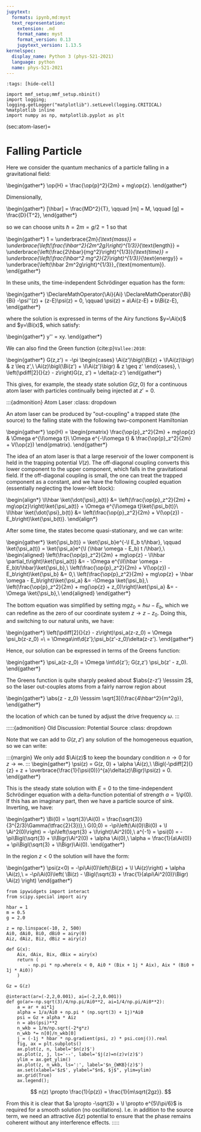 ```yaml
---
jupytext:
  formats: ipynb,md:myst
  text_representation:
    extension: .md
    format_name: myst
    format_version: 0.13
    jupytext_version: 1.13.5
kernelspec:
  display_name: Python 3 (phys-521-2021)
  language: python
  name: phys-521-2021
---
```


```{code-cell} ipython3
:tags: [hide-cell]

import mmf_setup;mmf_setup.nbinit()
import logging; logging.getLogger("matplotlib").setLevel(logging.CRITICAL)
%matplotlib inline
import numpy as np, matplotlib.pyplot as plt
```
(sec:atom-laser)=
# Falling Particle

Here we consider the quantum mechanics of a particle falling in a gravitational field:

\begin{gather*}
  \op{H} = \frac{\op{p}^2}{2m} + mg\op{z}.
\end{gather*}

Dimensionally, 

\begin{gather*}
  [\hbar] = \frac{MD^2}{T}, \qquad
  [m] = M, \qquad
  [g] = \frac{D}{T^2},
\end{gather*}

so we can choose units $\hbar = 2m = g/2 = 1$ so that

\begin{gather*}
  1 = \underbrace{2m}_{\text{mass}}
    = \underbrace{\left(\frac{\hbar^2}{2m^2g}\right)^{1/3}}_{\text{length}}
    = \underbrace{\left(\frac{2\hbar}{mg^2}\right)^{1/3}}_{\text{time}}
    = \underbrace{\left(\frac{\hbar^2 mg^2}{2}\right)^{1/3}}_{\text{energy}}
    = \underbrace{\left(\hbar 2m^2g\right)^{1/3}}_{\text{momentum}}.
\end{gather*}

In these units, the time-independent Schrödinger equation has the form:

\begin{gather*}
  \DeclareMathOperator{\Ai}{Ai}
  \DeclareMathOperator{\Bi}{Bi}
  -\psi''(z) + (z-E)\psi(z) = 0, \qquad
  \psi(z) = a\Ai(z-E) + b\Bi(z-E),
\end{gather*}

where the solution is expressed in terms of the Airy functions $y=\Ai(x)$ and $y=\Bi(x)$, which satisfy:

\begin{gather*}
  y'' = xy.
\end{gather*}

We can also find the Green function {cite:p}`Vallee:2010`:

\begin{gather*}
  G(z,z') = -\pi \begin{cases}
    \Ai(z')\bigl(\Bi(z) + \I\Ai(z)\bigr) & z \leq z',\\
    \Ai(z)\bigl(\Bi(z') + \I\Ai(z')\bigr) & z \geq z'
  \end{cases}, \\
  \left(\pdiff[2]{}{z} - z\right)G(z, z') = \delta(z-z')
\end{gather*}

This gives, for example, the steady state solution $G(z,0)$ for a continuous atom laser
with particles continually being injected at $z'=0$.

:::{admonition} Atom Laser
:class: dropdown

An atom laser can be produced by "out-coupling" a trapped state (the source) to the
falling state with the following two-component Hamiltonian 

\begin{gather*}
  \op{H} = \begin{pmatrix}
    \frac{\op{p}_z^2}{2m} + mg\op{z} & \Omega e^{\I\omega t}\\
    \Omega e^{-\I\omega t} & \frac{\op{p}_z^2}{2m} + V(\op{z})
  \end{pmatrix}.
\end{gather*}

The idea of an atom laser is that a large reservoir of the lower component is held in
the trapping potential $V(z)$.  The off-diagonal coupling converts this lower component
to the upper component, which falls in the gravitational field. If the off-diagonal
coupling is small, the one can treat the trapped component as a constant, and we have
the following coupled equation (essentially neglecting the lower-left block):

\begin{align*}
  \I\hbar \ket{\dot{\psi}_a(t)} 
    &= \left(\frac{\op{p}_z^2}{2m} + mg\op{z}\right)\ket{\psi_a(t)}
       + \Omega e^{\I\omega t}\ket{\psi_b(t)}\\
   \I\hbar \ket{\dot{\psi}_b(t)} 
   &= \left(\frac{\op{p}_z^2}{2m} + V(\op{z}) - E_b\right)\ket{\psi_b(t)}.
\end{align*}

After some time, the states become quasi-stationary, and we can write:

\begin{gather*}
  \ket{\psi_b(t)} = \ket{\psi_b}e^{-\I E_b t/\hbar}, \qquad
  \ket{\psi_a(t)} = \ket{\psi_a}e^{\I (\hbar \omega - E_b) t /\hbar},\\
  \begin{aligned}
    \left(\frac{\op{p}_z^2}{2m} +  mg\op{z} - \I\hbar \partial_t\right)\ket{\psi_a(t)}
    &= - \Omega e^{\I(\hbar \omega - E_b)t/\hbar}\ket{\psi_b},\\
   \left(\frac{\op{p}_z^2}{2m} + V(\op{z}) - E_b\right)\ket{\psi_b} &= 0,\\
    \left(\frac{\op{p}_z^2}{2m} + mg\op{z} + \hbar \omega - E_b\right)\ket{\psi_a}
    &= -\Omega \ket{\psi_b},\\
    \left(\frac{\op{p}_z^2}{2m} + mg(\op{z} + z_0)\right)\ket{\psi_a}
    &= -\Omega \ket{\psi_b},\\
  \end{aligned}
\end{gather*}

The bottom equation was simplified by setting $mgz_0 = \hbar \omega - E_b$, which we can
redefine as the zero of our coordinate system $z \rightarrow z - z_0$.  Doing this, and
switching to our natural units, we have:

\begin{gather*}
    \left(\pdiff[2]{}{z} - z\right)\psi_a(z-z_0) = \Omega \psi_b(z-z_0) =\\
    = \Omega\int\d{z'}\;\psi_b(z'-z_0)\delta(z-z').
\end{gather*}

Hence, our solution can be expressed in terms of the Greens function:

\begin{gather*}
  \psi_a(z-z_0) = \Omega \int\d{z'}\; G(z,z') \psi_b(z' - z_0).
\end{gather*}

The Greens function is quite sharply peaked about $\abs{z-z'} \lesssim 2$, so the laser
out-couples atoms from a fairly narrow region about

\begin{gather*}
  \abs{z - z_0} \lesssim \sqrt[3]{\frac{4\hbar^2}{m^2g}},
\end{gather*}

the location of which can be tuned by adjust the drive frequency $\omega$.
:::

:::::{admonition} Old Discussion: Potential Source
:class: dropdown

Note that we can add to $G(z, z')$ any solution of the homogeneous equation, so we can write:

:::{margin}
We only add $\Ai(z)$ to keep the boundary condition $n\rightarrow 0$ for $z \rightarrow \infty$.
:::
\begin{gather*}
  \psi(z) = G(z, 0) + \alpha \Ai(z),\\
  \Bigl(-\pdiff[2]{}{z} + z + \overbrace{\frac{1}{\psi(0)}}^{a}\delta(z)\Bigr)\psi(z) = 0.
\end{gather*}

This is the steady state solution with $E=0$ to the time-independent Schrödinger equation with a delta-function potential of strength $a = 1/\psi(0)$.  If this has an imaginary part, then we have a particle source of sink.  Inverting, we have:

\begin{gather*}
  \Bi(0) = \sqrt{3}\Ai(0) = \frac{\sqrt{3}}{3^{2/3}\Gamma(\tfrac{2}{3})},\\
  G(0,0) = -\pi\left(\Ai(0)\Bi(0) + \I \Ai^2(0)\right)
         = -\pi\left(\sqrt{3} + \I\right)\Ai^2(0),\\
  a^{-1} = \psi(0) = -\pi\Bigl(\sqrt{3} + \I\Bigr)\Ai^2(0) + \alpha \Ai(0),\\
  \alpha = \frac{1}{a\Ai(0)} + \pi\Bigl(\sqrt{3} + \I\Bigr)\Ai(0).
\end{gather*}

In the region $z < 0$ the solution will have the form:

\begin{gather*}
  \psi(z<0) = -\pi\Ai(0)\left(\Bi(z) + \I \Ai(z)\right) + \alpha \Ai(z),\\
   = -\pi\Ai(0)\left(
    \Bi(z) - \Bigl(\sqrt{3} + \frac{1}{a\pi\Ai^2(0)}\Bigr) \Ai(z)
  \right)
\end{gather*}

```{code-cell} ipython3
from ipywidgets import interact
from scipy.special import airy

hbar = 1
m = 0.5
g = 2.0

z = np.linspace(-10, 2, 500)
Ai0, dAi0, Bi0, dBi0 = airy(0)
Aiz, dAiz, Biz, dBiz = airy(z)

def G(x):
    Aix, dAix, Bix, dBix = airy(x)
    return (
        - np.pi * np.where(x < 0, Ai0 * (Bix + 1j * Aix), Aix * (Bi0 + 1j * Ai0))
    )

Gz = G(z)

@interact(ar=(-2,2,0.001), ai=(-2,2,0.001))
def go(ar=-np.sqrt(3)/4/np.pi/Ai0**2, ai=1/4/np.pi/Ai0**2):
    a = ar + ai*1j
    alpha = 1/a/Ai0 + np.pi * (np.sqrt(3) + 1j)*Ai0
    psi = Gz + alpha * Aiz
    n = abs(psi)**2
    n_wkb = 1/m/np.sqrt(-2*g*z)
    n_wkb *= n[0]/n_wkb[0]
    j = (-1j * hbar * np.gradient(psi, z) * psi.conj()).real
    fig, ax = plt.subplots()
    ax.plot(z, n, label='$n(z)$')
    ax.plot(z, j, ls='--', label='$j(z)=n(z)v(z)$')
    ylim = ax.get_ylim()
    ax.plot(z, n_wkb, ls=':', label='$n_{WKB}(z)$')
    ax.set(xlabel='$z$', ylabel="$n$, $j$", ylim=ylim)
    ax.grid(True)
    ax.legend();
```

$$
  n(z) \propto \frac{1}{p(z)} = \frac{1}{m\sqrt{2gz}}.
$$

From this it is clear that $a \propto -\sqrt{3} + \I \propto e^{5\I\pi/6}$ is required
for a smooth solution (no oscillations).  I.e. in addition to the source term, we need
an attractive $\delta(z)$ potential to ensure that the phase remains coherent without
any interference effects.
:::::
